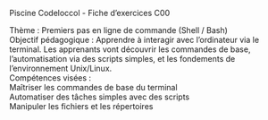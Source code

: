 Piscine Codeloccol - Fiche d’exercices C00 

Thème : Premiers pas en ligne de commande (Shell / Bash)  
Objectif pédagogique : Apprendre à interagir avec l’ordinateur via le terminal. Les apprenants vont découvrir les commandes de base, l’automatisation via des scripts simples, et les fondements de l’environnement Unix/Linux.  
Compétences visées :  
Maîtriser les commandes de base du terminal  
Automatiser des tâches simples avec des scripts  
Manipuler les fichiers et les répertoires
